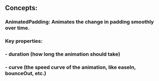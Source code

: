 ## Concepts:

### AnimatedPadding: Animates the change in padding smoothly over time.

### Key properties:

### - duration (how long the animation should take)

### - curve (the speed curve of the animation, like easeIn, bounceOut, etc.)
